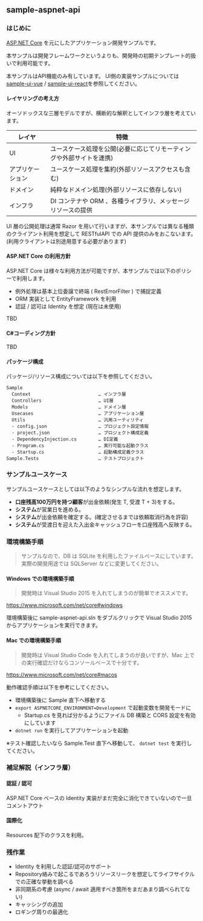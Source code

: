 sample-aspnet-api
----

### はじめに

[ASP.NET Core](https://docs.asp.net/en/latest/) を元にしたアプリケーション開発サンプルです。

本サンプルは開発フレームワークというよりも、開発時の初期テンプレート的扱いで利用可能です。

本サンプルはAPI機能のみ有しています。
UI側の実装サンプルについては[sample-ui-vue](https://github.com/jkazama/sample-ui-vue) / [sample-ui-react](https://github.com/jkazama/sample-ui-react)を参照してください。

#### レイヤリングの考え方

オーソドックスな三層モデルですが、横断的な解釈としてインフラ層を考えています。

| レイヤ          | 特徴                                                        |
| -------------- | ----------------------------------------------------------- |
| UI             | ユースケース処理を公開(必要に応じてリモーティングや外部サイトを連携) |
| アプリケーション | ユースケース処理を集約(外部リソースアクセスも含む)                 |
| ドメイン        | 純粋なドメイン処理(外部リソースに依存しない)                      |
| インフラ        | DI コンテナや ORM 、各種ライブラリ、メッセージリソースの提供          |

UI 層の公開処理は通常 Razor を用いて行いますが、本サンプルでは異なる種類のクライアント利用を想定して RESTfulAPI での API 提供のみをおこないます。(利用クライアントは別途用意する必要があります)

#### ASP.NET Core の利用方針

ASP.NET Core は様々な利用方法が可能ですが、本サンプルでは以下のポリシーで利用します。

- 例外処理は基本上位委譲で終端 ( RestErrorFilter ) で捕捉定義
- ORM 実装として EntityFramework を利用
- 認証 / 認可は Identity を想定 (現在は未使用)

TBD

#### C#コーディング方針

TBD

#### パッケージ構成

パッケージ/リソース構成については以下を参照してください。

```
Sample
  Context                         … インフラ層
  Controllers                     … UI層
  Models                          … ドメイン層
  Usecases                        … アプリケーション層
  Utils                           … 汎用ユーティリティ
  - config.json                   … プロジェクト設定情報
  - project.json                  … プロジェクト構成定義
  - DependencyInjection.cs        … DI定義
  - Program.cs                    … 実行可能な起動クラス
  - Startup.cs                    … 起動構成定義クラス
Sample.Tests                      … テストプロジェクト
```

### サンプルユースケース

サンプルユースケースとしては以下のようなシンプルな流れを想定します。

- **口座残高100万円を持つ顧客**が出金依頼(発生 T, 受渡 T + 3)をする。
- **システム**が営業日を進める。
- **システム**が出金依頼を確定する。(確定させるまでは依頼取消行為を許容)
- **システム**が受渡日を迎えた入出金キャッシュフローを口座残高へ反映する。

### 環境構築手順

> サンプルなので、DB は SQLite を利用したファイルベースにしています。実際の開発用途では SQLServer などに変更してください。

#### Windows での環境構築手順

> 開発時は Visual Studio 2015 を入れてしまうのが簡単でオススメです。

https://www.microsoft.com/net/core#windows

環境構築後に sample-aspnet-api.sln をダブルクリックで Visual Studio 2015 からアプリケーションを実行できます。

#### Mac での環境構築手順

> 開発時は Visual Studio Code を入れてしまうのが良いですが、Mac 上での実行確認だけならコンソールベースで十分です。

https://www.microsoft.com/net/core#macos

動作確認手順は以下を参考にしてください。

- 環境構築後に Sample 直下へ移動する
- `export ASPNETCORE_ENVIRONMENT=Development` で起動変数を開発モードに
    - Startup.cs を見れば分かるようにファイル DB 構築と CORS 設定を有効にしています
- `dotnet run` を実行してアプリケーションを起動

※テスト確認したいなら Sample.Test 直下へ移動して、 `dotnet test` を実行してください。

### 補足解説（インフラ層）

#### 認証 / 認可

ASP.NET Core ベースの Identity 実装がまだ完全に消化できていないので一旦コメントアウト

#### 国際化

Resources 配下のクラスを利用。

### 残作業

- Identity を利用した認証/認可のサポート
- Repository絡みで起こるであろうリソースリークを想定してライフサイクルでの正確な挙動を調べる
- 非同期系の考慮 (async / await 適用すべき箇所をまだあまり調べられてない)
- キャッシングの追加
- ロギング周りの最適化
